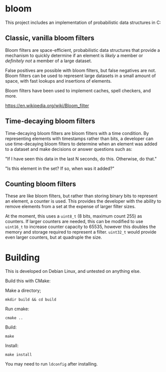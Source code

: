 # bloom

This project includes an implementation of probabilistic data
structures in C:

## Classic, vanilla bloom filters

Bloom filters are space-efficient, probabilistic data structures that
provide a mechanism to quickly determine if an element is _likely_ a
member or _definitely not_ a member of a large dataset.

False positives are possible with bloom filters, but false negatives
are not. Bloom filters can be used to represent large datasets in a
small amount of space, with fast lookups and insertions of elements.

Bloom filters have been used to implement caches, spell checkers, and
more.

https://en.wikipedia.org/wiki/Bloom_filter


## Time-decaying bloom filters

Time-decaying bloom filters are bloom filters with a time
condition. By representing elements with timestamps rather than bits,
a developer can use time-decaying bloom filters to determine when an
element was added to a dataset and make decisions or answer questions
such as:

"If I have seen this data in the last N seconds, do this. Otherwise,
do that."

"Is this element in the set? If so, when was it added?"

## Counting bloom filters

These are like bloom filters, but rather than storing binary bits to
represent an element, a counter is used. This provides the developer
with the ability to remove elements from a set at the expense of
larger filter sizes.

At the moment, this uses a `uint8_t` (8 bits, maximum count 255) as
counters. If larger counters are needed, this can be modified to use
`uint16_t` to increase counter capacity to 65535, however this doubles
the memory and storage required to represent a filter. `uint32_t`
would provide even larger counters, but at quadruple the size.

# Building

This is developed on Debian Linux, and untested on anything else.

Build this with CMake:

Make a directory;
```
mkdir build && cd build
```

Run cmake:
```
cmake ..
```

Build:
```
make
```

Install:
```
make install
```

You may need to run `ldconfig` after installing.


